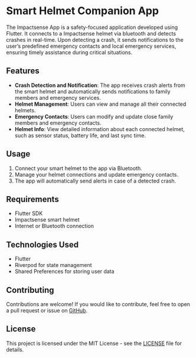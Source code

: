 # Smart Helmet Companion App

The Impactsense App is a safety-focused application developed using Flutter. It connects to a Impactsense helmet via bluetooth and detects crashes in real-time. Upon detecting a crash, it sends notifications to the user’s predefined emergency contacts and local emergency services, ensuring timely assistance during critical situations.

## Features

- **Crash Detection and Notification**: The app receives crash alerts from the smart helmet and automatically sends notifications to family members and emergency services.
- **Helmet Management**: Users can view and manage all their connected helmets.
- **Emergency Contacts**: Users can modify and update close family members and emergency contacts.
- **Helmet Info**: View detailed information about each connected helmet, such as sensor status, battery life, and last sync time.

## Usage

1. Connect your smart helmet to the app via Bluetooth.
2. Manage your helmet connections and update emergency contacts.
3. The app will automatically send alerts in case of a detected crash.

## Requirements

- Flutter SDK
- Impactsense smart helmet
- Internet or Bluetooth connection

## Technologies Used

- Flutter
- Riverpod for state management
- Shared Preferences for storing user data

## Contributing

Contributions are welcome! If you would like to contribute, feel free to open a pull request or issue on [GitHub](https://github.com/yourusername/smart-helmet-app).

## License

This project is licensed under the MIT License - see the [LICENSE](LICENSE) file for details.
